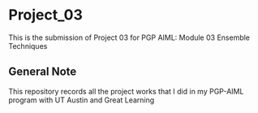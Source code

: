 # Project_03
This is the submission of Project 03 for PGP AIML: Module 03 Ensemble Techniques

## General Note
This repository records all the project works that I did in my PGP-AIML program with UT Austin and Great Learning
